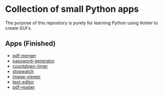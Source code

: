 # Collection of small Python apps

The purpose of this repository is purely for learning Python using
tkinter to create GUI's.

## Apps (Finished)

- [pdf-merger](/pdf-merger/)
- [password-generator](/password-generator/)
- [countdown-timer](/countdown-timer/)
- [stopwatch](/stopwatch/)
- [image-viewer](/image-viewer/)
- [text-editor](/text-editor/)
- [pdf-reader](/pdf-viewer/)

